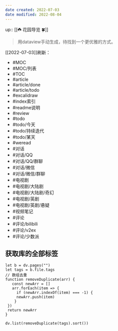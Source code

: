 ```yaml
---
date created: 2022-07-03
date modified: 2022-08-04
---
```


up:: [[☘️ 花园导览 🍀]]

> 用dataview手动生成，待找到一个更优雅的方式。

[[2022-07-03]]刷新：

- #MOC
- #MOC/列表
- #TOC
- #article
- #article/done
- #article/todo
- #excalidraw
- #index索引
- #readme说明
- #review
- #todo
- #todo/今天
- #todo/持续迭代
- #todo/某天
- #weread
- #对话
- #对话/QQ
- #对话/QQ/群聊
- #对话/微信
- #对话/微信/群聊
- #电视剧
- #电视剧/大陆剧
- #电视剧/大陆剧/奇幻
- #电视剧/英剧
- #电视剧/英剧/悬疑
- #视频笔记
- #评论
- #评论/bilibili
- #评论/v2ex
- #评论/少数派

## 获取库的全部标签

```dataviewjs
let b = dv.pages("")
let tags = b.file.tags
// 数组去重
function removeDuplicate(arr) {
   const newArr = []
   arr.forEach(item => {
     if (newArr.indexOf(item) === -1) {
     newArr.push(item)
    }
 })
 return newArr
}

dv.list(removeDuplicate(tags).sort())
```
